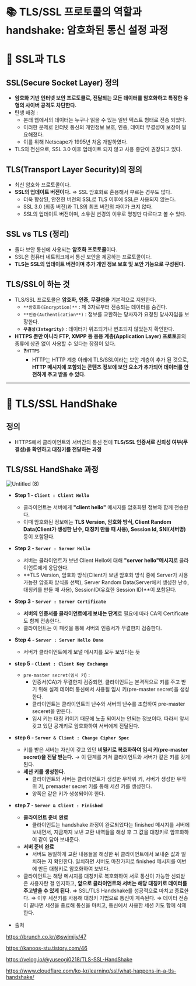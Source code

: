# 📚 TLS/SSL 프로토콜의 역할과 handshake: 암호화된 통신 설정 과정

# 🌟 SSL과 TLS

## SSL(Secure Socket Layer) 정의

- **암호화 기반 인터넷 보안 프로토콜로, 전달되는 모든 데이터를 암호화하고 특정한 유형의 사이버 공격도 차단한다.**
- 탄생 배경 :
  - 본래 웹에서의 데이터는 누구나 읽을 수 있는 일반 텍스트 형태로 전송 되었다.
  - 이러한 문제로 인터넷 통신의 개인정보 보호, 인증, 데이터 무결성이 보장이 필요해졌다.
  - 이를 위해 Netscape가 1995년 처음 개발하였다.
- TLS의 전신으로, SSL 3.0 이후 업데이트 되지 않고 사용 중단이 권장되고 있다.

## TLS(Transport Layer Security)의 정의

- 최신 암호화 프로토콜이다.
- **SSL의 업데이트 버전이다.** ⇒ SSL 암호화로 혼용해서 부르는 경우도 많다.
  - 더욱 향상된, 안전한 버전의 SSL로 TLS 이후에 SSL은 사용되지 않는다.
  - SSL 3.0 (최종 버전)과 TLS의 최초 버전의 차이가 크지 않다.
  - SSL의 업데이트 버전이며, 소유권 변경의 이유로 명칭만 다르다고 볼 수 있다.

## **SSL vs TLS (정리)**

- 둘다 보안 통신에 사용되는 **암호화 프로토콜**이다.
- SSL은 컴퓨터 네트워크에서 통신 보안을 제공하는 프로토콜이다.
- **TLS는 SSL의 업데이트 버전이며 추가 개인 정보 보호 및 보안 기능으로 구성된다.**

## TLS/SSL이 하는 것

- TLS/SSL 프로토콜은 **암호화, 인증, 무결성을** 기본적으로 지원한다.
  - `**암호화(Encryption)**` : 제 3자로부터 전송되는 데이터를 숨긴다.
  - `**인증(Authentication**)` : 정보를 교환하는 당사자가 요청된 당사자임을 보장한다.
  - **`무결성(Integrity)`** : 데이터가 위조되거나 변조되지 않았는지 확인한다.
- **HTTPS 뿐만 아니라 FTP, XMPP 등 응용 계층(Application Layer) 프로토**콜의 종류에 상관 없이 사용할 수 있다는 장점이 있다.
  - ❓`HTTPS`
    - HTTP는 HTTP 계층 아래에 TLS/SSL이라는 보안 계층이 추가 된 것으로, **HTTP 메시지에 포함되는 콘텐츠 정보에 보안 요소가 추가되어 데이터를 안전하게 주고 받을 수 있다.**

---

# 🌟 TLS/SSL HandShake

## 정의

- HTTPS에서 클라이언트와 서버간의 통신 전에 **TLS/SSL 인증서로 신뢰성 여부(무결성)을 확인하고 대칭키를 전달하는 과정**

## TLS/SSL HandShake 과정

![Untitled (8)](https://github.com/do-sopt-cs-study/CS-Yeonseo/assets/77691829/3ca1b1fe-d27f-4e24-b4a9-0f592019052d)

- **Step 1 - `Client : Client Hello`**
  - 클라이언트는 서버에게 **"client hello"** 메시지를 암호화된 정보와 함께 전송한다.
  - 이때 암호화된 정보에는 **TLS Version, 암호화 방식, Client Random Data(Client가 생성한 난수, 대칭키 만들 때 사용), Session Id, SNI(서버명)** 등이 포함된다.
- **Step 2 - `Server : Server Hello`**
  - 서버는 클라이언트가 보낸 Client Hello에 대해 **"server hello"메시지로** 클라이언트에게 응답한다.
  - **TLS Version, 암호화 방식(Client가 보낸 암호화 방식 중에 Server가 사용 가능한 암호화 방식을 선택), Server Random Data(Server에서 생성한 난수, 대칭키를 만들 때 사용), SessionID(유효한 Session ID)**이 포함된다.
- **Step 3 - `Server : Server Certificate`**
  - **서버의 인증서를 클라이언트에게 보내는 단계**로 필요에 따라 CA의 Certificate도 함께 전송한다.
  - 클라이언트는 이 패킷을 통해 서버의 인증서가 무결한지 검증한다.
- **Step 4 - `Server : Server Hello Done`**
  - 서버가 클라이언트에게 보낼 메시지를 모두 보냈다는 뜻
- **step 5 - `Client : Client Key Exchange`**
  - `pre-master secret(임시 키`) :
    - 인증서(CA)가 무결한지 검증되면, 클라이언트는 본격적으로 키를 주고 받기 위해 실제 데이터 통신에서 사용될 임시 키(pre-master secret)을 생성한다.
    - 클라이언트는 클라이언트의 난수와 서버의 난수를 조합하여 pre-master seceret을 만든다.
    - 임시 키는 대칭 키이기 때문에 노출 되어서는 안되는 정보이다. 따라서 앞서 갖고 있던 공개키로 암호화하여 서버에게 전달된다.
- **step 6 - `Server & Client : Change Cipher Spec`**
  - 키를 받은 서버는 자신이 갖고 있던 **비밀키로 복호화하여 임시 키(pre-master secret)을 전달 받는다.**
    → 이 단계를 거쳐 클라이언트와 서버가 같은 키를 갖게 된다.
  - **세션 키를 생성한다.**
    - 클라이언트와 서버는 클라이언트가 생성한 무작위 키, 서버가 생성한 무작위 키, premaster secret 키를 통해 세션 키를 생성한다.
    - 양쪽은 같은 키가 생성되어야 한다.
- **step 7 - `Server & Client : Finished`**

  - **클라이언트 준비 완료**
    - 클라이언트는 handshake 과정이 완료되었다는 finished 메시지를 서버에 보내면서, 지금까지 보낸 교환 내역들을 해싱 후 그 값을 대칭키로 암호화하여 같이 담아 보내준다.
  - **서버 준비 완료**
    - 서버도 동일하게 교환 내용들을 해싱한 뒤 클라이언트에서 보내준 값과 일치하는 지 확인한다. 일치하면 서버도 마찬가지로 finished 메시지를 이번에 만든 대칭키로 암호화하여 보낸다.
  - 클라이언트는 해당 메시지를 대칭키로 복호화하여 서로 통신이 가능한 신뢰받은 사용자란 걸 인지하고, **앞으로 클라이언트와 서버는 해당 대칭키로 데이터를 주고받을 수 있게 된다.**
    ⇒ SSL/TLS Handshake를 성공적으로 마치고 종료한다.
    ⇒ 이후 세션키를 사용해 대칭키 기법으로 통신이 계속된다.
    ⇒ 데이터 전송이 끝나면 세션을 종료해 통신을 마치고, 통신에서 사용한 세션 키도 함께 삭제한다.

- 출처

https://brunch.co.kr/@swimjiy/47

https://kanoos-stu.tistory.com/46

https://velog.io/@yuseogi0218/TLS-SSL-HandShake

https://www.cloudflare.com/ko-kr/learning/ssl/what-happens-in-a-tls-handshake/
